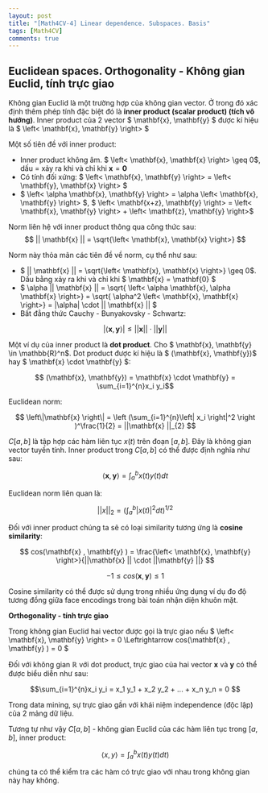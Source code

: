 ```yaml
---
layout: post
title: "[Math4CV-4] Linear dependence. Subspaces. Basis"
tags: [Math4CV]
comments: true
---
```


## Euclidean spaces. Orthogonality - Không gian Euclid, tính trực giao

Không gian Euclid là một trường hợp của không gian vector. Ở trong đó xác định thêm phép tính đặc biệt đó là **inner product (scalar product) (tích vô hướng)**. Inner product của 2 vector $ \mathbf{x}, \mathbf{y} $ được kí hiệu là $ \left< \mathbf{x}, \mathbf{y} \right> $

Một số tiên đề với inner product:
- Inner product không âm. $ \left< \mathbf{x}, \mathbf{x} \right> \geq 0$, dấu = xảy ra khi và chỉ khi $\mathbf{x} = \mathbf{0}$
- Có tính đối xứng: $ \left< \mathbf{x}, \mathbf{y} \right> = \left< \mathbf{y}, \mathbf{x} \right> $
- $ \left< \alpha \mathbf{x}, \mathbf{y} \right> = \alpha \left< \mathbf{x}, \mathbf{y} \right> $, $ \left< \mathbf{x+z}, \mathbf{y} \right> = \left< \mathbf{x}, \mathbf{y} \right> + \left< \mathbf{z}, \mathbf{y} \right>$

Norm liên hệ với inner product thông qua công thức sau:
$$ || \mathbf{x} || = \sqrt{\left< \mathbf{x}, \mathbf{x} \right>} $$

Norm này thỏa mãn các tiên đề về norm, cụ thể như sau:
- $ || \mathbf{x} || = \sqrt{\left< \mathbf{x}, \mathbf{x} \right>} \geq 0$. Dấu bằng xảy ra khi và chỉ khi $ \mathbf{x} = \mathbf{0} $
- $ \alpha || \mathbf{x} || = \sqrt{ \left< \alpha \mathbf{x}, \alpha \mathbf{x} \right>} = \sqrt{ \alpha^2 \left< \mathbf{x}, \mathbf{x} \right>} = |\alpha| \cdot || \mathbf{x} || $
- Bất đẳng thức Cauchy - Bunyakovsky - Schwartz: 

$$ \left| \left< \mathbf{x}, \mathbf{y} \right> \right| \leq || \mathbf{x} || \cdot || \mathbf{y} || $$

Một ví dụ của inner product là **dot product**. Cho $ \mathbf{x}, \mathbf{y} \in \mathbb{R}^n$. Dot product được kí hiệu là $  (\mathbf{x}, \mathbf{y})$ hay $ \mathbf{x} \cdot \mathbf{y} $:

$$ (\mathbf{x}, \mathbf{y}) =  \mathbf{x} \cdot \mathbf{y} = \sum_{i=1}^{n}x_i y_i$$

Euclidean norm:

$$ \left\|\mathbf{x} \right\| = \left (\sum_{i=1}^{n}\left| x_i \right|^2  \right )^\frac{1}{2} = ||\mathbf{x} ||_{2}  $$

$C[a, b]$ là tập hợp các hàm liên tục $x(t)$ trên đoạn $[a, b]$. Đây là không gian vector tuyến tính. Inner product trong $C[a, b]$ có thể được định nghĩa như sau:

$$\left< \mathbf{x}, \mathbf{y}\right> = \int_{a}^{b}x(t)y(t)dt$$

Euclidean norm liên quan là:

$$||x||_2 = (\int_{a}^{b}|x(t)|^2 dt)^{1/2}$$

Đối với inner product chúng ta sẽ có loại similarity tương ứng là **cosine similarity**:

$$ cos(\mathbf{x} , \mathbf{y} ) = \frac{\left< \mathbf{x}, \mathbf{y} \right>}{||\mathbf{x} || \cdot ||\mathbf{y} ||}  $$

$$ -1 \leq cos(\mathbf{x} , \mathbf{y} ) \leq  1 $$

Cosine similarity có thể được sử dụng trong nhiều ứng dụng ví dụ đo độ tương đồng giữa face encodings trong bài toán nhận diện khuôn mặt.

**Orthogonality - tính trực giao**

Trong không gian Euclid hai vector được gọi là trực giao nếu $ \left< \mathbf{x}, \mathbf{y} \right> = 0 \Leftrightarrow cos(\mathbf{x} , \mathbf{y} ) = 0 $

Đối với không gian $\mathbb{R}$ với dot product, trực giao của hai vector $\mathbf{x}$ và $\mathbf{y}$ có thể được biểu diễn như sau:

$$\sum_{i=1}^{n}x_i y_i = x_1 y_1 + x_2 y_2 + ... + x_n y_n = 0 $$

Trong data mining, sự trực giao gần với khái niệm independence (độc lập) của 2 mảng dữ liệu. 

Tương tự như vậy $C[a, b]$ - không gian Euclid của các hàm liên tục trong $[a, b]$, inner product:

$$\left< x, y\right> = \int_{a}^{b}x(t)y(t) dt)$$

chúng ta có thể kiểm tra các hàm có trực giao với nhau trong không gian này hay không.








